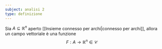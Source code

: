 ```yaml
---
subject: analisi 2
type: definizione
---
```

Sia $A\subseteq\mathbb{R}^n$ aperto [[Insieme connesso per archi|connesso per archi]], allora un campo vettoriale è una funzione
$$
F:A\to\mathbb{R}^n\in\mathcal{C}
$$